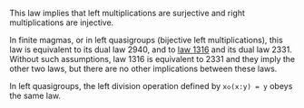 This law implies that left multiplications are surjective and right multiplications are injective.

In finite magmas, or in left quasigroups (bijective left multiplications), this law is equivalent to its dual law 2940, and to [law 1316](https://teorth.github.io/equational_theories/implications/?1316) and its dual law 2331.  Without such assumptions, law 1316 is equivalent to 2331 and they imply the other two laws, but there are no other implications between these laws.

In left quasigroups, the left division operation defined by `x◇(x:y) = y` obeys the same law.
